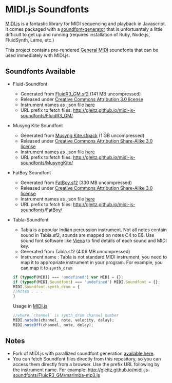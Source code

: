 # MIDI.js Soundfonts

[MIDI.js](https://github.com/mudcube/MIDI.js) is a fantastic library for MIDI sequencing and playback in Javascript. It comes packaged with a [soundfont-generator](https://github.com/gleitz/MIDI.js/tree/master/soundfont-generator/) that is unfortuantely a little difficult to get up and running (requires installation of Ruby, Node.js, FluidSynth, Lame, etc.)

This project contains pre-rendered [General MIDI](https://en.wikipedia.org/wiki/General_MIDI) soundfonts that can be used immediately with MIDI.js.

Soundfonts Available
----

- Fluid-Soundfont
    - Generated from [FluidR3_GM.sf2](http://www.musescore.org/download/fluid-soundfont.tar.gz) (141 MB uncompressed)
    - Released under [Creative Commons Attribution 3.0 license](http://creativecommons.org/licenses/by/3.0/us/)
    - Instrument names as .json file [here](http://gleitz.github.io/midi-js-soundfonts/FluidR3_GM/names.json)
    - URL prefix to fetch files: http://gleitz.github.io/midi-js-soundfonts/FluidR3_GM/

- Musyng Kite Soundfont
    - Generated from [Musyng Kite.sfpack](http://www.synthfont.com/punbb/viewtopic.php?id=167) (1 GB uncompressed)
    - Released under [Creative Commons Attribution Share-Alike 3.0 license](https://creativecommons.org/licenses/by-sa/3.0/)
    - Instrument names as .json file [here](http://gleitz.github.io/midi-js-soundfonts/MusyngKite/names.json)
    - URL prefix to fetch files: http://gleitz.github.io/midi-js-soundfonts/MusyngKite/

- FatBoy Soundfont
    - Generated from [FatBoy.sf2](https://fatboy.site) (330 MB uncompressed)
    - Released under [Creative Commons Attribution Share-Alike 3.0 license](https://creativecommons.org/licenses/by-sa/3.0/)
    - Instrument names as .json file [here](http://gleitz.github.io/midi-js-soundfonts/FatBoy/names.json)
    - URL prefix to fetch files: http://gleitz.github.io/midi-js-soundfonts/FatBoy/

- Tabla-Soundfont
    - Tabla is a popular Indian percussion instrument. Not all notes contain sound in Tabla.sf2, sounds are mapped on notes C4 to E6. Use sound font software like [Viena](http://www.synthfont.com/index.html) to find details of each sound and MIDI key.
    - Generated from Tabla.sf2 (4.06 MB uncompressed)
    - Instrument name : Tabla is not standard MIDI instrument, you need to map it to appropriate instrument in your program. For example, you can map it to `synth_drum`
    
    ```javascript
    if (typeof(MIDI) === 'undefined') var MIDI = {};
    if (typeof(MIDI.Soundfont) === 'undefined') MIDI.Soundfont = {};
    MIDI.Soundfont.synth_drum = {
    //Notes . . . 
    }
    ```
    Usage in [MIDI.js](https://github.com/mudcube/MIDI.js)
    ```javascript
    //where `channel` is synth_drum channel number
    MIDI.noteOn(channel, note, velocity, delay);
    MIDI.noteOff(channel, note, delay);
    ```
    


Notes
-----

- Fork of MIDI.js with parallized soundfont generation [available here](https://github.com/gleitz/MIDI.js).
- You can fetch Soundfont files directly from this repository, so you can access them directly from a browser. Use the prefix URL following by the instrument name. For example: http://gleitz.github.io/midi-js-soundfonts/FluidR3_GM/marimba-mp3.js
